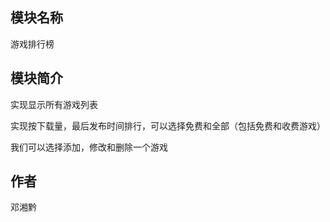 <h2>模块名称</h2>
<p>游戏排行榜<p>

<h2>模块简介</h2>

  <p>实现显示所有游戏列表</p>

  <p>实现按下载量，最后发布时间排行，可以选择免费和全部（包括免费和收费游戏）</p>
  
  <p>我们可以选择添加，修改和删除一个游戏</p>


<h2>作者</h2>

  <p>邓湘黔</p>